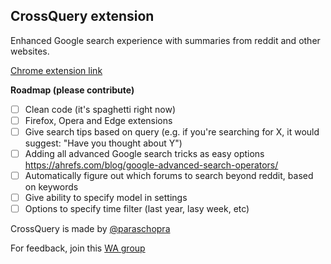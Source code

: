 ## CrossQuery extension

Enhanced Google search experience with summaries from reddit and other websites.

[Chrome extension link](https://chromewebstore.google.com/detail/crossquery/bjafchghcaffbfmdkhkmefppcabcbinl?hl=en-GB&authuser=3)

**Roadmap (please contribute)**
- [ ] Clean code (it's spaghetti right now)
- [ ] Firefox, Opera and Edge extensions
- [ ] Give search tips based on query (e.g. if you're searching for X, it would suggest: "Have you thought about Y")
- [ ] Adding all advanced Google search tricks as easy options https://ahrefs.com/blog/google-advanced-search-operators/
- [ ] Automatically figure out which forums to search beyond reddit, based on keywords
- [ ] Give ability to specify model in settings
- [ ] Options to specify time filter (last year, lasy week, etc)

CrossQuery is made by [@paraschopra](https://x.com/paraschopra)

For feedback, join this [WA group](https://t.co/TnfFxwRFQi)
